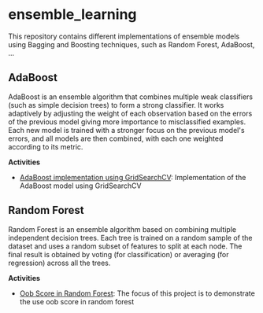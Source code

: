 # ensemble_learning
This repository contains different implementations of ensemble models using Bagging and Boosting techniques, such as Random Forest, AdaBoost, ...

## AdaBoost
AdaBoost is an ensemble algorithm that combines multiple weak classifiers (such as simple decision trees) to form a strong classifier. It works adaptively by adjusting the weight of each observation based on the errors of the previous model giving more importance to misclassified examples. Each new model is trained with a stronger focus on the previous model's errors, and all models are then combined, with each one weighted according to its metric.

**Activities**

- [AdaBoost implementation using GridSearchCV](https://github.com/Kaiziferr/ensemble_learning/tree/main/boosting/Ada_Boost): Implementation of the AdaBoost model using GridSearchCV

## Random Forest
Random Forest is an ensemble algorithm based on combining multiple independent decision trees. Each tree is trained on a random sample of the dataset and uses a random subset of features to split at each node. The final result is obtained by voting (for classification) or averaging (for regression) across all the trees.

**Activities**

- [Oob Score in Random Forest](https://github.com/Kaiziferr/ensemble_learning/tree/main/bagging/Random_Forest): The focus of this project is to demonstrate the use oob score in random forest
